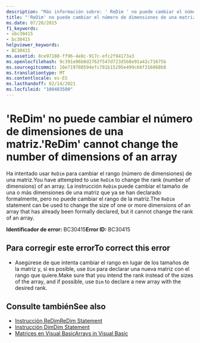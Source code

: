 ```yaml
---
description: "Más información sobre: ' ReDim ' no puede cambiar el número de dimensiones de una matriz"
title: "'ReDim' no puede cambiar el número de dimensiones de una matriz."
ms.date: 07/20/2015
f1_keywords:
- vbc30415
- bc30415
helpviewer_keywords:
- BC30415
ms.assetid: 8ce97188-ff96-4e8c-917c-efc2f94173a3
ms.openlocfilehash: 9c391e06b8d2762f547d723d5b8e91a42c71675b
ms.sourcegitcommit: 10e719780594efc781b15295e499c66f316068b8
ms.translationtype: MT
ms.contentlocale: es-ES
ms.lasthandoff: 02/14/2021
ms.locfileid: "100483500"
---
```

# <a name="redim-cannot-change-the-number-of-dimensions-of-an-array"></a><span data-ttu-id="5a7a9-103">'ReDim' no puede cambiar el número de dimensiones de una matriz.</span><span class="sxs-lookup"><span data-stu-id="5a7a9-103">'ReDim' cannot change the number of dimensions of an array</span></span>

<span data-ttu-id="5a7a9-104">Ha intentado usar `ReDim` para cambiar el rango (número de dimensiones) de una matriz.</span><span class="sxs-lookup"><span data-stu-id="5a7a9-104">You have attempted to use `ReDim` to change the rank (number of dimensions) of an array.</span></span> <span data-ttu-id="5a7a9-105">La instrucción `ReDim` puede cambiar el tamaño de una o más dimensiones de una matriz que ya se han declarado formalmente, pero no puede cambiar el rango de la matriz.</span><span class="sxs-lookup"><span data-stu-id="5a7a9-105">The `ReDim` statement can be used to change the size of one or more dimensions of an array that has already been formally declared, but it cannot change the rank of an array.</span></span>  
  
 <span data-ttu-id="5a7a9-106">**Identificador de error:** BC30415</span><span class="sxs-lookup"><span data-stu-id="5a7a9-106">**Error ID:** BC30415</span></span>  
  
## <a name="to-correct-this-error"></a><span data-ttu-id="5a7a9-107">Para corregir este error</span><span class="sxs-lookup"><span data-stu-id="5a7a9-107">To correct this error</span></span>  
  
- <span data-ttu-id="5a7a9-108">Asegúrese de que intenta cambiar el rango en lugar de los tamaños de la matriz y, si es posible, use `Dim` para declarar una nueva matriz con el rango que quiere.</span><span class="sxs-lookup"><span data-stu-id="5a7a9-108">Make sure that you intend the rank instead of the sizes of the array, and if possible, use `Dim` to declare a new array with the desired rank.</span></span>  
  
## <a name="see-also"></a><span data-ttu-id="5a7a9-109">Consulte también</span><span class="sxs-lookup"><span data-stu-id="5a7a9-109">See also</span></span>

- [<span data-ttu-id="5a7a9-110">Instrucción ReDim</span><span class="sxs-lookup"><span data-stu-id="5a7a9-110">ReDim Statement</span></span>](../language-reference/statements/redim-statement.md)
- [<span data-ttu-id="5a7a9-111">Instrucción Dim</span><span class="sxs-lookup"><span data-stu-id="5a7a9-111">Dim Statement</span></span>](../language-reference/statements/dim-statement.md)
- [<span data-ttu-id="5a7a9-112">Matrices en Visual Basic</span><span class="sxs-lookup"><span data-stu-id="5a7a9-112">Arrays in Visual Basic</span></span>](../programming-guide/language-features/arrays/index.md)
